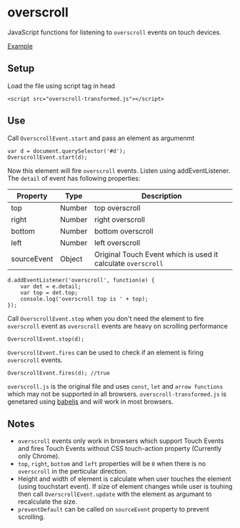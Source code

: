 # overscroll
JavaScript functions for listening to `overscroll` events on touch devices.

[Example](https://namannehra.github.io/overscroll/)

## Setup
Load the file using script tag in head

	<script src="overscroll-transformed.js"></script>

## Use
Call `OverscrollEvent.start` and pass an element as argumenmt

	var d = document.querySelector('#d');
	OverscrollEvent.start(d);

Now this element will fire `overscroll` events. Listen using addEventListener. The `detail` of event has following properties:

| Property | Type | Description |
| --- | --- | --- |
| top | Number | top overscroll |
| right | Number | right overscroll |
| bottom | Number | bottom overscroll |
| left | Number | left overscroll |
| sourceEvent | Object | Original Touch Event which is used it calculate `overscroll` |

	d.addEventListener('overscroll', function(e) {
		var det = e.detail;
		var top = det.top;
		console.log('overscroll top is ' + top);
	});

Call `OverscrollEvent.stop` when you don't need the element to fire `overscroll` event as `overscroll` events are heavy on scrolling performance

	OverscrollEvent.stop(d);

`OverscrollEvent.fires` can be used to check if an element is firing `overscroll` events.

	OverscrollEvent.fires(d); //true

`overscroll.js` is the original file and uses `const`, `let` and `arrow functions` which may not be supported in all browsers. `overscroll-transformed.js` is genetared using [babeljs](https://babeljs.io/) and will work in most browsers.

## Notes
* `overscroll` events only work in browsers which support Touch Events and fires Touch Events without CSS touch-action property (Currently only Chrome).
* `top`, `right`, `bottom` and `left` properties will be `0` when there is no `overscroll` in the perticular direction.
* Height and width of element is calculate when user touches the element (using touchstart event). If size of element changes while user is touhing then call `OverscrollEvent.update` with the element as argumant to recalculate the size.
* `preventDefault` can be called on `sourceEvent` property to prevent scrolling.
